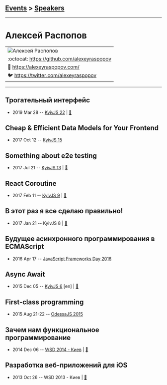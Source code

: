 ## [Events](../README.md) > [Speakers](../speakers.md)
---

# Алексей Распопов

| |
| --- |
| ![Алексей Распопов](https://avatars.io/twitter/alexeyraspopov/large)
| :octocat:  [https:&#x2F;&#x2F;github.com&#x2F;alexeyraspopov](https://github.com/alexeyraspopov)
| :page_facing_up:  [https:&#x2F;&#x2F;alexeyraspopov.com&#x2F;](https://alexeyraspopov.com/)
| :bird:  [https:&#x2F;&#x2F;twitter.com&#x2F;alexeyraspopov](https://twitter.com/alexeyraspopov)

---
## Трогательный интерфейс
- 2019 Mar 28 -- [KyivJS 22](https://www.youtube.com/watch?v=9fg7yfUf9Kc)  | [:notebook:](https://alexeyraspopov.github.io/touchy-things/)  
## Cheap &amp; Efficient Data Models for Your Frontend
- 2017 Oct 12 -- [KyivJS 15](https://www.youtube.com/watch?v=rv-5FtJxNic)    
## Something about e2e testing
- 2017 Jul 21 -- [KyivJS 13](https://www.youtube.com/watch?v=LEtVX4VDqAU)  | [:notebook:](https://drive.google.com/open?id=0B4xFRFS363tpd0VyUlJxTFdScG8)  
## React Coroutine
- 2017 Feb 11 -- [KyivJS 9](https://www.youtube.com/watch?v=4-U2sEMPMR0)  | [:notebook:](https://react-coroutine.js.org/)  
## В этот раз я все сделаю правильно!
- 2017 Jan 21 -- KyivJS 8  | [:notebook:](https://alexeyraspopov.github.io/the-right-way)  
## Будущее асинхронного программирования в ECMAScript
- 2016 Apr 17 -- [JavaScript Frameworks Day 2016](https://frameworksdays.com/event/js-frameworks-day-2016/review/future-of-asynchronous-programming-in-es)    
## Async Await
- 2015 Dec 05 -- [KyivJS 6](https://www.youtube.com/watch?v=nL6DaBJd9Qk) [en] | [:notebook:](http://alexeyraspopov.github.io/async-await/)  
## First-class programming
- 2015 Aug 21-22 -- [OdessaJS 2015](https://youtu.be/RoUt1V9MYzo)    
## Зачем нам функциональное программирование
- 2014 Dec 06 -- [WSD 2014 - Киев](https://www.youtube.com/watch?v=t8Td3Oq47yE)  | [:notebook:](https://wsd.events/2014/12/06/pres/why-functional/)  
## Разработка веб-приложений для iOS
- 2013 Oct 26 -- WSD 2013 - Киев  | [:notebook:](https://wsd.events/2013/10/26/pres/ios-webapps.pdf)  
